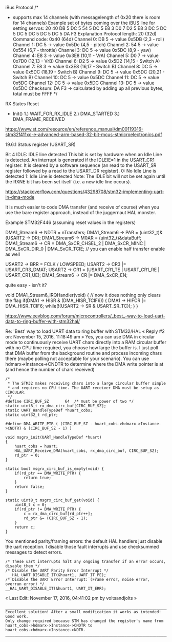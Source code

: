 iBus Protocol
/*
 *  supports max 14 channels (with messagelength of 0x20 there is room for 14 channels)
  Example set of bytes coming over the iBUS line for setting servos: 
    20 40 DB 5 DC 5 54 5 DC 5 E8 3 D0 7 D2 5 E8 3 DC 5 DC 5 DC 5 DC 5 DC 5 DC 5 DA F3
  Explanation
    Protocol length: 20 (32d)
    Command code: 0x40 (64d) 
    Channel 0: DB 5  -> value 0x5DB (2,3 - roll)
    Channel 1: DC 5  -> value 0x5Dc (4,5 - pitch)
    Channel 2: 54 5  -> value 0x554 (6,7 - throttle)
    Channel 3: DC 5  -> value 0x5DC (8,9 - yaw)
    Channel 4: E8 3  -> value 0x3E8 (10,11 - VrA)
    Channel 5: D0 7  -> value 0x7D0 (12,13 - VrB)
    Channel 6: D2 5  -> value 0x5D2 (14,15 - Switch A)
    Channel 7: E8 3  -> value 0x3E8 (16,17 - Switch B)
    Channel 8: DC 5  -> value 0x5DC (18,19 - Switch B)
    Channel 9: DC 5  -> value 0x5DC (20,21 - Switch B)
    Channel 10: DC 5 -> value 0x5DC
    Channel 11: DC 5 -> value 0x5DC
    Channel 12: DC 5 -> value 0x5DC
    Channel 13: DC 5 -> value 0x5DC
    Checksum: DA F3 -> calculated by adding up all previous bytes, total must be FFFF
 */

RX States
Reset
- Init()
1.) WAIT_FOR_RX_IDLE
2.) DMA_STARTED
3.) DMA_FRAME_RECEIVED


https://www.st.com/resource/en/reference_manual/dm00119316-stm32f411xc-e-advanced-arm-based-32-bit-mcus-stmicroelectronics.pdf

19.6.1 Status register (USART_SR)

Bit 4 IDLE: IDLE line detected
This bit is set by hardware when an Idle Line is detected. An interrupt is generated if the 
IDLEIE=1 in the USART_CR1 register. It is cleared by a software sequence (an read to the 
USART_SR register followed by a read to the USART_DR register). 
0: No Idle Line is detected
1: Idle Line is detected
Note: The IDLE bit will not be set again until the RXNE bit has been set itself (i.e. a new idle 
line occurs).


https://stackoverflow.com/questions/43298708/stm32-implementing-uart-in-dma-mode

It is much easier to code DMA transfer (and receive of course) when you use the bare register approach, instead of the juggernaut HAL monster.

Example STM32F446 (assuming reset values in the registers)

DMA1_Stream6 -> NDTR = nTransfers;
DMA1_Stream6 -> PAR = (uint32_t)&(USART2 -> DR);
DMA1_Stream6 -> M0AR = (uint32_t)&dataBuff;
DMA1_Stream6 -> CR = DMA_SxCR_CHSEL_2 | DMA_SxCR_MINC | DMA_SxCR_DIR_0 | DMA_SxCR_TCIE; // you can enable half transfer enable as well

USART2 -> BRR = FCLK / LOWSPEED;
USART2 -> CR3 |= USART_CR3_DMAT;
USART2 -> CR1 = (USART_CR1_TE | USART_CR1_RE | USART_CR1_UE);
DMA1_Stream6 -> CR |= DMA_SxCR_EN;

quite easy - isn't it?

void DMA1_Stream6_IRQHandler(void) {  // now it does nothing only clears the flag
    if(DMA1 -> HISR & (DMA_HISR_TCIF6)) {
        DMA1 -> HIFCR |= DMA_HISR_TCIF6;
        while(!(USART2 -> SR & USART_SR_TC));
    }
}

https://www.eevblog.com/forum/microcontrollers/_best_-way-to-load-uart-data-to-ring-buffer-with-stm32hal/


Re: 'Best' way to load UART data to ring buffer with STM32/HAL
« Reply #2 on: November 15, 2016, 11:18:49 am »
Yes, you can use DMA in circular mode to continuously receive UART chars directly into a RAM circular buffer with no CPU time required, you choose how large the buffer is.
I just poll that DMA buffer from the background routine and process incoming chars there (maybe polling not acceptable for your scenario).
You can use hdmarx->Instance->CNDTR to determine where the DMA write pointer is at (and hence the number of chars received)

```
/*
 * The STM32 makes receiving chars into a large circular buffer simple
 * and requires no CPU time. The UART receiver DMA must be setup as CIRCULAR.
 */
#define CIRC_BUF_SZ       64  /* must be power of two */
static uint8_t rx_dma_circ_buf[CIRC_BUF_SZ];
static UART_HandleTypeDef *huart_cobs;
static uint32_t rd_ptr;

#define DMA_WRITE_PTR ( (CIRC_BUF_SZ - huart_cobs->hdmarx->Instance->CNDTR) & (CIRC_BUF_SZ - 1) )

void msgrx_init(UART_HandleTypeDef *huart)
{
    huart_cobs = huart;
    HAL_UART_Receive_DMA(huart_cobs, rx_dma_circ_buf, CIRC_BUF_SZ);
    rd_ptr = 0;
}

static bool msgrx_circ_buf_is_empty(void) {
    if(rd_ptr == DMA_WRITE_PTR) {
        return true;
    }
    return false;
}

static uint8_t msgrx_circ_buf_get(void) {
    uint8_t c = 0;
    if(rd_ptr != DMA_WRITE_PTR) {
        c = rx_dma_circ_buf[rd_ptr++];
        rd_ptr &= (CIRC_BUF_SZ - 1);
    }
    return c;
}
```

You mentioned parity/framing errors: the default HAL handlers just disable the uart reception. I disable those fault interrupts and use checksummed messages to detect errors.

```
/* These uart interrupts halt any ongoing transfer if an error occurs, disable them */
/* Disable the UART Parity Error Interrupt */
 __HAL_UART_DISABLE_IT(&huart1, UART_IT_PE);
/* Disable the UART Error Interrupt: (Frame error, noise error, overrun error) */
__HAL_UART_DISABLE_IT(&huart1, UART_IT_ERR);
```

« Last Edit: November 17, 2016, 04:41:02 pm by voltsandjolts »

```
_______________________________________________________________________
Excellent solution! After a small modification it works as intended! Good work.
Only change required because STM has changed the register's name from
huart_cobs->hdmarx->Instance->CNDTR to
huart_cobs->hdmarx->Instance->NDTR.
_______________________________________________________________________
```